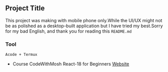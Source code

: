 
## Project Title

This project was making with mobile phone only.While the UI/UX might not be as polished as a desktop-built application but I have tried my best.Sorry for my bad English, and thank you for reading this `README.md`

### Tool
```
Acode + Termux
```
- Course CodeWithMosh
React-18 for Beginners [Website](https://codewithmosh.com/p/ultimate-react-part1)
